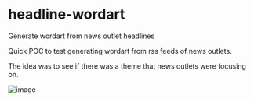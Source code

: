 # headline-wordart
Generate wordart from news outlet headlines

Quick POC to test generating wordart from rss feeds of news outlets. 

The idea was to see if there was a theme that news outlets were focusing on.

![image](https://user-images.githubusercontent.com/1930031/136715285-1fb16f57-8e0e-445e-9e1b-3df5b9d76785.png)
